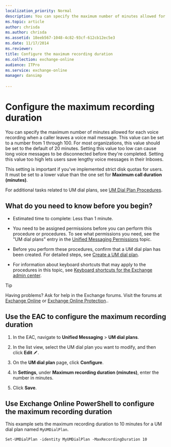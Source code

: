 ```yaml
---
localization_priority: Normal
description: You can specify the maximum number of minutes allowed for each voice recording when a caller leaves a voice mail message. This value can be set to a number from 1 through 100. For most organizations, this value should be set to the default of 20 minutes. Setting this value too low can cause long voice messages to be disconnected before they're completed. Setting this value too high lets users save lengthy voice messages in their Inboxes.
ms.topic: article
author: chrisda
ms.author: chrisda
ms.assetid: 18eeb567-1048-4c82-93cf-612cb12ec5e3
ms.date: 11/17/2014
ms.reviewer: 
title: Configure the maximum recording duration
ms.collection: exchange-online
audience: ITPro
ms.service: exchange-online
manager: dansimp

---
```


# Configure the maximum recording duration

You can specify the maximum number of minutes allowed for each voice recording when a caller leaves a voice mail message. This value can be set to a number from 1 through 100. For most organizations, this value should be set to the default of 20 minutes. Setting this value too low can cause long voice messages to be disconnected before they're completed. Setting this value too high lets users save lengthy voice messages in their Inboxes.

This setting is important if you've implemented strict disk quotas for users. It must be set to a lower value than the one set for **Maximum call duration (minutes)**.

For additional tasks related to UM dial plans, see [UM Dial Plan Procedures](https://technet.microsoft.com/library/1bda77c8-c4e2-4ae0-a001-76ae029bf843.aspx).

## What do you need to know before you begin?

- Estimated time to complete: Less than 1 minute.

- You need to be assigned permissions before you can perform this procedure or procedures. To see what permissions you need, see the "UM dial plans" entry in the [Unified Messaging Permissions](https://technet.microsoft.com/library/d326c3bc-8f33-434a-bf02-a83cc26a5498.aspx) topic.

- Before you perform these procedures, confirm that a UM dial plan has been created. For detailed steps, see [Create a UM dial plan](create-um-dial-plan.md).

- For information about keyboard shortcuts that may apply to the procedures in this topic, see [Keyboard shortcuts for the Exchange admin center](../../accessibility/keyboard-shortcuts-in-admin-center.md).

> [!TIP]
> Having problems? Ask for help in the Exchange forums. Visit the forums at [Exchange Online](https://go.microsoft.com/fwlink/p/?linkId=267542) or [Exchange Online Protection](https://go.microsoft.com/fwlink/p/?linkId=285351)..

## Use the EAC to configure the maximum recording duration

1. In the EAC, navigate to **Unified Messaging** \> **UM dial plans**.

2. In the list view, select the UM dial plan you want to modify, and then click **Edit** ![Edit icon](../../media/ITPro_EAC_EditIcon.gif).

3. On the **UM dial plan** page, click **Configure**.

4. In **Settings**, under **Maximum recording duration (minutes)**, enter the number in minutes.

5. Click **Save**.

## Use Exchange Online PowerShell to configure the maximum recording duration

This example sets the maximum recording duration to 10 minutes for a UM dial plan named `MyUMDialPlan`.

```
Set-UMDialPlan -identity MyUMDialPlan -MaxRecordingDuration 10
```



